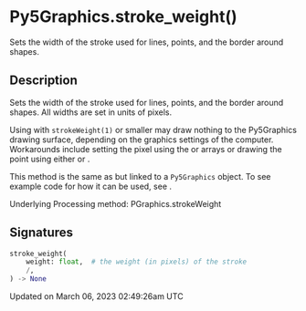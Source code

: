 # Py5Graphics.stroke_weight()

Sets the width of the stroke used for lines, points, and the border around shapes.

## Description

Sets the width of the stroke used for lines, points, and the border around shapes. All widths are set in units of pixels.

Using [](py5graphics_point) with `strokeWeight(1)` or smaller may draw nothing to the Py5Graphics drawing surface, depending on the graphics settings of the computer. Workarounds include setting the pixel using the [](py5graphics_pixels) or [](py5graphics_np_pixels) arrays or drawing the point using either [](py5graphics_circle) or [](py5graphics_square).

This method is the same as [](sketch_stroke_weight) but linked to a `Py5Graphics` object. To see example code for how it can be used, see [](sketch_stroke_weight).

Underlying Processing method: PGraphics.strokeWeight

## Signatures

```python
stroke_weight(
    weight: float,  # the weight (in pixels) of the stroke
    /,
) -> None
```

Updated on March 06, 2023 02:49:26am UTC
